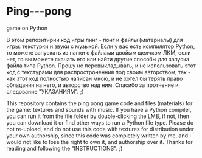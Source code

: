 # Ping---pong
game on Python

В этом репозитирии код игры пинг - понг и файлы (материалы) для игры: текстурки и звуки с музыкой. Если у вас есть компилятор Python, то можете запускать из папки с файлами двойым щелчком ЛКМ, если нет, то вы можете скачать его или найти другие способы для запуска файла типа Python. Прошу не перевыкладывать, и не использовать этот код с текстурами для распростроненния под своим авторством, так - как этот код полностью написан мною, и не хотел бы терять право обладания на него, и авторство над ним. Спасибо за протчение и следование "УКАЗАНИЯМ". ;)

This repository contains the ping pong game code and files (materials) for the game: textures and sounds with music. If you have a Python compiler, you can run it from the file folder by double-clicking the LMB, if not, then you can download it or find other ways to run a Python file type. Please do not re-upload, and do not use this code with textures for distribution under your own authorship, since this code was completely written by me, and I would not like to lose the right to own it, and authorship over it. Thanks for reading and following the "INSTRUCTIONS". ;)
